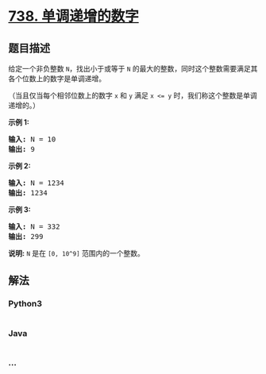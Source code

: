 # [738. 单调递增的数字](https://leetcode-cn.com/problems/monotone-increasing-digits)

## 题目描述
<!-- 这里写题目描述 -->
<p>给定一个非负整数&nbsp;<code>N</code>，找出小于或等于&nbsp;<code>N</code>&nbsp;的最大的整数，同时这个整数需要满足其各个位数上的数字是单调递增。</p>

<p>（当且仅当每个相邻位数上的数字&nbsp;<code>x</code>&nbsp;和&nbsp;<code>y</code>&nbsp;满足&nbsp;<code>x &lt;= y</code>&nbsp;时，我们称这个整数是单调递增的。）</p>

<p><strong>示例 1:</strong></p>

<pre><strong>输入:</strong> N = 10
<strong>输出:</strong> 9
</pre>

<p><strong>示例 2:</strong></p>

<pre><strong>输入:</strong> N = 1234
<strong>输出:</strong> 1234
</pre>

<p><strong>示例 3:</strong></p>

<pre><strong>输入:</strong> N = 332
<strong>输出:</strong> 299
</pre>

<p><strong>说明:</strong> <code>N</code>&nbsp;是在&nbsp;<code>[0, 10^9]</code>&nbsp;范围内的一个整数。</p>



## 解法
<!-- 这里可写通用的实现逻辑 -->


<!-- tabs:start -->

### **Python3**
<!-- 这里可写当前语言的特殊实现逻辑 -->

```python

```

### **Java**
<!-- 这里可写当前语言的特殊实现逻辑 -->

```java

```

### **...**
```

```

<!-- tabs:end -->